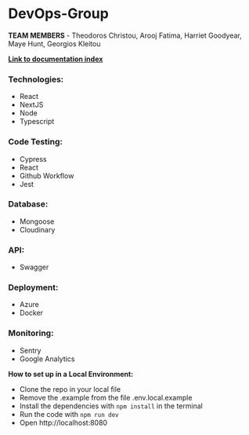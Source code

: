 # DevOps-Group

**TEAM MEMBERS** - Theodoros Christou, Arooj Fatima, Harriet Goodyear, Maye Hunt, Georgios Kleitou

**[Link to documentation index](Documentation/IndexDoc.md)**

### Technologies:
- React
- NextJS
- Node
- Typescript

### Code Testing:
- Cypress
- React
- Github Workflow
- Jest

### Database:
- Mongoose
- Cloudinary

### API:
- Swagger

### Deployment:
- Azure
- Docker

### Monitoring:
- Sentry
- Google Analytics

**How to set up in a Local Environment:**

- Clone the repo in your local file
- Remove the .example from the file .env.local.example
- Install the dependencies with `npm install` in the terminal
- Run the code with `npm run dev`
- Open http://localhost:8080
